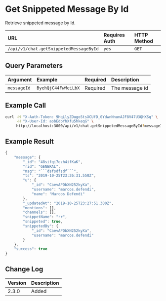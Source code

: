 # Get Snippeted Message By Id

Retrieve snippeted message by Id.

| URL | Requires Auth | HTTP Method |
| :--- | :--- | :--- |
| `/api/v1/chat.getSnippetedMessageById` | `yes` | `GET` |

## Query Parameters

| Argument | Example | Required | Description |
| :--- | :--- | :--- | :--- |
| `messageId` | `ByehQjC44FwMeiLbX` | Required | The message id |

## Example Call

```bash
curl -H "X-Auth-Token: 9HqLlyZOugoStsXCUfD_0YdwnNnunAJF8V47U3QHXSq" \
     -H "X-User-Id: aobEdbYhXfu5hkeqG" \
     http://localhost:3000/api/v1/chat.getSnippetedMessageById?messageId=ByehQjC44FwMeiLbX
```

## Example Result

```javascript
{
    "message": {
        "_id": "48sifqi7ezh4ifKaK",
        "rid": "GENERAL",
        "msg": "```dsfsdfsdf```",
        "ts": "2019-10-25T23:26:31.550Z",
        "u": {
            "_id": "CaevAPDbXN252kyXa",
            "username": "marcos.defendi",
            "name": "Marcos Defendi"
        },
        "_updatedAt": "2019-10-25T23:27:51.300Z",
        "mentions": [],
        "channels": [],
        "snippetName": "rr",
        "snippeted": true,
        "snippetedBy": {
            "_id": "CaevAPDbXN252kyXa",
            "username": "marcos.defendi"
        }
    },
    "success": true
}
```

## Change Log

| Version | Description |
| :--- | :--- |
| 2.3.0 | Added |

